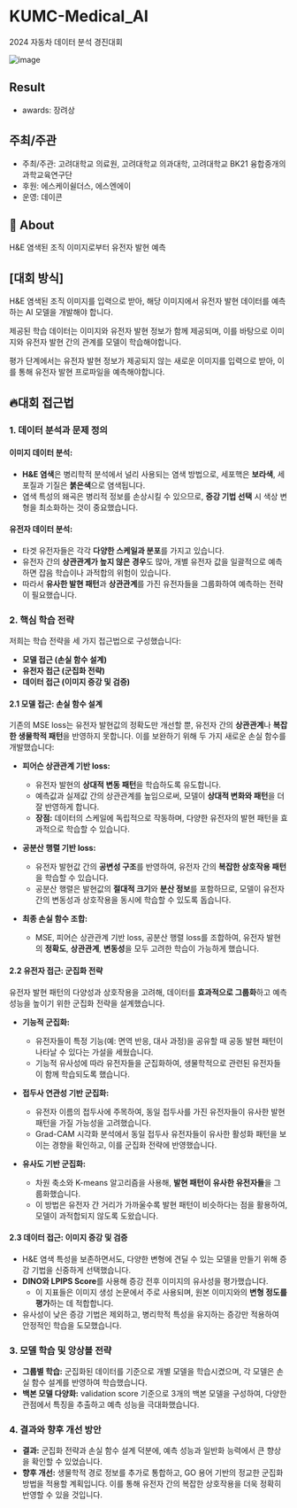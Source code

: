 # KUMC-Medical_AI

2024 자동차 데이터 분석 경진대회

![image](https://github.com/user-attachments/assets/3f636169-6ec2-4df8-8168-0c18f4e59e78)


## Result

- awards: 장려상

## 주최/주관
- 주최/주관: 고려대학교 의료원, 고려대학교 의과대학, 고려대학교 BK21 융합중개의과학교육연구단
- 후원: 에스케이쉴더스, 에스엔에이
- 운영: 데이콘

## 🧐 About
H&E 염색된 조직 이미지로부터 유전자 발현 예측

## [대회 방식]  
H&E 염색된 조직 이미지를 입력으로 받아, 해당 이미지에서 유전자 발현 데이터를 예측하는 AI 모델을 개발해야 합니다. 

제공된 학습 데이터는 이미지와 유전자 발현 정보가 함께 제공되며, 이를 바탕으로 이미지와 유전자 발현 간의 관계를 모델이 학습해야합니다.

평가 단계에서는 유전자 발현 정보가 제공되지 않는 새로운 이미지를 입력으로 받아, 이를 통해 유전자 발현 프로파일을 예측해야합니다.



## 🔥**대회 접근법**

### 1. **데이터 분석과 문제 정의**
#### 이미지 데이터 분석:
- **H&E 염색**은 병리학적 분석에서 널리 사용되는 염색 방법으로, 세포핵은 **보라색**, 세포질과 기질은 **붉은색**으로 염색됩니다.
- 염색 특성의 왜곡은 병리적 정보를 손상시킬 수 있으므로, **증강 기법 선택** 시 색상 변형을 최소화하는 것이 중요했습니다.

#### 유전자 데이터 분석:
- 타겟 유전자들은 각각 **다양한 스케일과 분포**를 가지고 있습니다.
- 유전자 간의 **상관관계가 높지 않은 경우**도 많아, 개별 유전자 값을 일괄적으로 예측하면 잡음 학습이나 과적합의 위험이 있습니다.
- 따라서 **유사한 발현 패턴**과 **상관관계**를 가진 유전자들을 그룹화하여 예측하는 전략이 필요했습니다.

### 2. **핵심 학습 전략**
저희는 학습 전략을 세 가지 접근법으로 구성했습니다:
- **모델 접근 (손실 함수 설계)**
- **유전자 접근 (군집화 전략)**
- **데이터 접근 (이미지 증강 및 검증)**

#### 2.1 **모델 접근: 손실 함수 설계**
기존의 MSE loss는 유전자 발현값의 정확도만 개선할 뿐, 유전자 간의 **상관관계**나 **복잡한 생물학적 패턴**을 반영하지 못합니다. 이를 보완하기 위해 두 가지 새로운 손실 함수를 개발했습니다:

- **피어슨 상관관계 기반 loss:**
  - 유전자 발현의 **상대적 변동 패턴**을 학습하도록 유도합니다.
  - 예측값과 실제값 간의 상관관계를 높임으로써, 모델이 **상대적 변화와 패턴**을 더 잘 반영하게 합니다.
  - **장점:** 데이터의 스케일에 독립적으로 작동하며, 다양한 유전자의 발현 패턴을 효과적으로 학습할 수 있습니다.

- **공분산 행렬 기반 loss:**
  - 유전자 발현값 간의 **공변성 구조**를 반영하여, 유전자 간의 **복잡한 상호작용 패턴**을 학습할 수 있습니다.
  - 공분산 행렬은 발현값의 **절대적 크기**와 **분산 정보**를 포함하므로, 모델이 유전자 간의 변동성과 상호작용을 동시에 학습할 수 있도록 돕습니다.

- **최종 손실 함수 조합:**
  - MSE, 피어슨 상관관계 기반 loss, 공분산 행렬 loss를 조합하여, 유전자 발현의 **정확도**, **상관관계**, **변동성**을 모두 고려한 학습이 가능하게 했습니다.

#### 2.2 **유전자 접근: 군집화 전략**
유전자 발현 패턴의 다양성과 상호작용을 고려해, 데이터를 **효과적으로 그룹화**하고 예측 성능을 높이기 위한 군집화 전략을 설계했습니다.

- **기능적 군집화:**
  - 유전자들이 특정 기능(예: 면역 반응, 대사 과정)을 공유할 때 공동 발현 패턴이 나타날 수 있다는 가설을 세웠습니다.
  - 기능적 유사성에 따라 유전자들을 군집화하여, 생물학적으로 관련된 유전자들이 함께 학습되도록 했습니다.

- **접두사 연관성 기반 군집화:**
  - 유전자 이름의 접두사에 주목하여, 동일 접두사를 가진 유전자들이 유사한 발현 패턴을 가질 가능성을 고려했습니다.
  - Grad-CAM 시각화 분석에서 동일 접두사 유전자들이 유사한 활성화 패턴을 보이는 경향을 확인하고, 이를 군집화 전략에 반영했습니다.

- **유사도 기반 군집화:**
  - 차원 축소와 K-means 알고리즘을 사용해, **발현 패턴이 유사한 유전자들**을 그룹화했습니다.
  - 이 방법은 유전자 간 거리가 가까울수록 발현 패턴이 비슷하다는 점을 활용하여, 모델이 과적합되지 않도록 도왔습니다.

#### 2.3 **데이터 접근: 이미지 증강 및 검증**
- H&E 염색 특성을 보존하면서도, 다양한 변형에 견딜 수 있는 모델을 만들기 위해 증강 기법을 신중하게 선택했습니다.
- **DINO와 LPIPS Score**를 사용해 증강 전후 이미지의 유사성을 평가했습니다.
  - 이 지표들은 이미지 생성 논문에서 주로 사용되며, 원본 이미지와의 **변형 정도를 평가**하는 데 적합합니다.
- 유사성이 낮은 증강 기법은 제외하고, 병리학적 특성을 유지하는 증강만 적용하여 안정적인 학습을 도모했습니다.

### 3. **모델 학습 및 앙상블 전략**
- **그룹별 학습:** 군집화된 데이터를 기준으로 개별 모델을 학습시켰으며, 각 모델은 손실 함수 설계를 반영하여 학습했습니다.
- **백본 모델 다양화:** validation score 기준으로 3개의 백본 모델을 구성하여, 다양한 관점에서 특징을 추출하고 예측 성능을 극대화했습니다.

### 4. **결과와 향후 개선 방안**
- **결과:** 군집화 전략과 손실 함수 설계 덕분에, 예측 성능과 일반화 능력에서 큰 향상을 확인할 수 있었습니다.
- **향후 개선:** 생물학적 경로 정보를 추가로 통합하고, GO 용어 기반의 정교한 군집화 방법을 적용할 계획입니다. 이를 통해 유전자 간의 복잡한 상호작용을 더욱 정확히 반영할 수 있을 것입니다.



